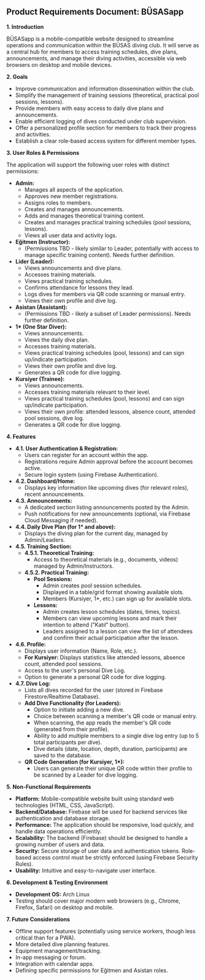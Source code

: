 ## Product Requirements Document: BÜSASapp

**1. Introduction**

BÜSASapp is a mobile-compatible website designed to streamline operations and communication within the BÜSAS diving club. It will serve as a central hub for members to access training schedules, dive plans, announcements, and manage their diving activities, accessible via web browsers on desktop and mobile devices.

**2. Goals**

*   Improve communication and information dissemination within the club.
*   Simplify the management of training sessions (theoretical, practical pool sessions, lessons).
*   Provide members with easy access to daily dive plans and announcements.
*   Enable efficient logging of dives conducted under club supervision.
*   Offer a personalized profile section for members to track their progress and activities.
*   Establish a clear role-based access system for different member types.

**3. User Roles & Permissions**

The application will support the following user roles with distinct permissions:

*   **Admin:**
    *   Manages all aspects of the application.
    *   Approves new member registrations.
    *   Assigns roles to members.
    *   Creates and manages announcements.
    *   Adds and manages theoretical training content.
    *   Creates and manages practical training schedules (pool sessions, lessons).
    *   Views all user data and activity logs.
*   **Eğitmen (Instructor):**
    *   (Permissions TBD - likely similar to Leader, potentially with access to manage specific training content). Needs further definition.
*   **Lider (Leader):**
    *   Views announcements and dive plans.
    *   Accesses training materials.
    *   Views practical training schedules.
    *   Confirms attendance for lessons they lead.
    *   Logs dives for members via QR code scanning or manual entry.
    *   Views their own profile and dive log.
*   **Asistan (Assistant):**
    *   (Permissions TBD - likely a subset of Leader permissions). Needs further definition.
*   **1\* (One Star Diver):**
    *   Views announcements.
    *   Views the daily dive plan.
    *   Accesses training materials.
    *   Views practical training schedules (pool, lessons) and can sign up/indicate participation.
    *   Views their own profile and dive log.
    *   Generates a QR code for dive logging.
*   **Kursiyer (Trainee):**
    *   Views announcements.
    *   Accesses training materials relevant to their level.
    *   Views practical training schedules (pool, lessons) and can sign up/indicate participation.
    *   Views their own profile: attended lessons, absence count, attended pool sessions, dive log.
    *   Generates a QR code for dive logging.

**4. Features**

*   **4.1. User Authentication & Registration:**
    *   Users can register for an account within the app.
    *   Registrations require Admin approval before the account becomes active.
    *   Secure login system (using Firebase Authentication).
*   **4.2. Dashboard/Home:**
    *   Displays key information like upcoming dives (for relevant roles), recent announcements.
*   **4.3. Announcements:**
    *   A dedicated section listing announcements posted by the Admin.
    *   Push notifications for new announcements (optional, via Firebase Cloud Messaging if needed).
*   **4.4. Daily Dive Plan (for 1\* and above):**
    *   Displays the diving plan for the current day, managed by Admin/Leaders.
*   **4.5. Training Section:**
    *   **4.5.1. Theoretical Training:**
        *   Access to theoretical materials (e.g., documents, videos) managed by Admin/Instructors.
    *   **4.5.2. Practical Training:**
        *   **Pool Sessions:**
            *   Admin creates pool session schedules.
            *   Displayed in a table/grid format showing available slots.
            *   Members (Kursiyer, 1\*, etc.) can sign up for available slots.
        *   **Lessons:**
            *   Admin creates lesson schedules (dates, times, topics).
            *   Members can view upcoming lessons and mark their intention to attend ("Katıl" button).
            *   Leaders assigned to a lesson can view the list of attendees and confirm their actual participation after the lesson.
*   **4.6. Profile:**
    *   Displays user information (Name, Role, etc.).
    *   **For Kursiyer:** Displays statistics like attended lessons, absence count, attended pool sessions.
    *   Access to the user's personal Dive Log.
    *   Option to generate a personal QR code for dive logging.
*   **4.7. Dive Log:**
    *   Lists all dives recorded for the user (stored in Firebase Firestore/Realtime Database).
    *   **Add Dive Functionality (for Leaders):**
        *   Option to initiate adding a new dive.
        *   Choice between scanning a member's QR code or manual entry.
        *   When scanning, the app reads the member's QR code (generated from their profile).
        *   Ability to add multiple members to a single dive log entry (up to 5 total participants per dive).
        *   Dive details (date, location, depth, duration, participants) are saved to the database.
    *   **QR Code Generation (for Kursiyer, 1\*):**
        *   Users can generate their unique QR code within their profile to be scanned by a Leader for dive logging.

**5. Non-Functional Requirements**

*   **Platform:** Mobile-compatible website built using standard web technologies (HTML, CSS, JavaScript).
*   **Backend/Database:** Firebase will be used for backend services like authentication and database storage.
*   **Performance:** The application should be responsive, load quickly, and handle data operations efficiently.
*   **Scalability:** The backend (Firebase) should be designed to handle a growing number of users and data.
*   **Security:** Secure storage of user data and authentication tokens. Role-based access control must be strictly enforced (using Firebase Security Rules).
*   **Usability:** Intuitive and easy-to-navigate user interface.

**6. Development & Testing Environment**

*   **Development OS:** Arch Linux
*   Testing should cover major modern web browsers (e.g., Chrome, Firefox, Safari) on desktop and mobile.

**7. Future Considerations**

*   Offline support features (potentially using service workers, though less critical than for a PWA).
*   More detailed dive planning features.
*   Equipment management/tracking.
*   In-app messaging or forum.
*   Integration with calendar apps.
*   Defining specific permissions for Eğitmen and Asistan roles.